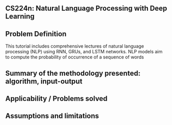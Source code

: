 ## CS224n: Natural Language Processing with Deep Learning
## Problem Definition
This tutorial includes comprehensive lectures of natural language processing (NLP) using RNN, GRUs, and LSTM networks. NLP models aim to compute the probability of occurrence of a sequence of words
## Summary of the methodology presented: algorithm, input-output

## Applicability / Problems solved

## Assumptions and limitations
